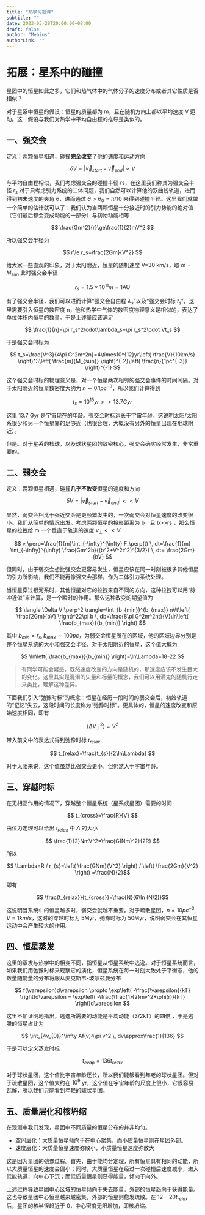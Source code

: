 ```yaml
---
title: "热学习题课"
subtitle: ""
date: 2023-05-28T20:00:00+08:00
draft: false
author: "Mebius"
authorLink: ""
---
```


# 拓展：星系中的碰撞

星团中的恒星如此之多，它们和热气体中的气体分子的速度分布或者其它性质是否相似？

对于星系中恒星的假设：恒星的质量都为 m，且在随机方向上都以平均速度 V 运动。这一假设与我们对热学中平均自由程的推导是类似的。

## 一、强交会
定义：两颗恒星相遇，碰撞**完全改变**了他的速度和运动方向

$$ \delta V=|\vec{v}_{start}-\vec{v}_{end}|\approx V $$

与平均自由程相似，我们考虑强交会的碰撞半径 rs，在这里我们称其为强交会半径 $r_s$
对于只考虑引力系统的二体问题，我们自然可以计算他的双曲线轨道，进而得到初末速度的夹角 $\theta$，进而通过 $\theta>\theta_0=\pi/10$ 来得到碰撞半径。这里我们就做一个简单的估计就可以了：我们认为当两颗恒星十分接近时的引力势能的绝对值（它们最后都会变成动能的一部分）与初始动能相等

$$ \frac{Gm^2}{r}\ge\frac{1}{2}mV^2 $$

所以强交会半径为

$$ r\le r_s=\frac{2Gm}{V^2} $$

给大家一些直观的印象，对于太阳附近，恒星的随机速度 V=30 km/s，取 $m=M_{sun}$ 此时强交会半径

$$ r_s=1.5\times10^{11}m=1\text{AU} $$

有了强交会半径，我们可以进而计算“强交会自由程 $\lambda_s$”以及“强交会时标 $t_s$”，这里需要引入恒星的数密度 n，他和热学中气体的数密度物理意义是相似的，表达了单位体积内恒星的数量。于是上述量应该满足

$$ \frac{1}{n}=\pi r_s^2\cdot\lambda_s=\pi r_s^2\cdot Vt_s $$

于是强交会时标为

$$ t_s=\frac{V^3}{4\pi G^2m^2n}=4\times10^{12}yr\left( \frac{V}{10km/s} \right)^3\left( \frac{m}{M_{sun}} \right)^{-2}\left( \frac{n}{1pc^{-3}} \right)^{-1} $$

这个强交会时标的物理意义是，对一个恒星两次相邻的强交会事件的时间间隔。对于太阳附近的恒星数密度大约为 $n\sim0.1pc^{-3}$，所以我们计算得到

$$ t_s=10^{15}yr>>13.7Gyr $$

这里 13.7 Gyr 是宇宙现在的年龄。强交会时标远长于宇宙年龄，这说明太阳/太阳系很少和另一个恒星靠的足够近（也很合理，大概没有另外的恒星出现在地球附近）。

但是。对于星系的核球，以及球状星团的致密核心，强交会确实经常发生，非常重要的。

## 二、弱交会
定义：两颗恒星相遇，碰撞**几乎不改变**恒星的速度和方向

$$\delta V=|\vec{v}_{start}-\vec{v}_{end}|<< V $$

显然，弱交会相比于强近交会是更频繁发生的，一次弱交会对恒星速度的改变很小。我们从简单的情况出发。考虑两颗恒星的投影距离为 b，且 b>>rs ，那么恒星的拉拽给 m 一个垂直于轨道的速度 $v_\perp<<V$

$$ v_\perp=\frac{1}{m}\int_{-\infty}^{\infty} F_\perp(t) \, dt=\frac{1}{m} \int_{-\infty}^{\infty} \frac{Gm^2b}{(b^2+V^2t^2)^{3/2}} \, dt=  \frac{2Gm}{bV} $$

但同时，由于弱交会想比强交会更容易发生，恒星应该在同一时刻被很多其他恒星的引力所影响，我们不能再像强交会那样，作为二体引力系统处理。

当恒星穿过银河系时，其他恒星对它的拉拽来自不同的方向，这种拉拽可以用“脉冲近似”来计算，是一个瞬时的作用。那么这种改变的期望值为

$$ \langle \Delta V_\perp^2 \rangle=\int_{b_{min}}^{b_{max}} nVt\left( \frac{2Gm}{bV} \right)^22\pi b \, db=\frac{8\pi G^2m^2nt}{V}\ln\left( \frac{b_{max}}{b_{min}} \right)  $$

其中 $b_{min}=r_s, b_{max}\sim 100pc$，为弱交会恒星所在的区域，他的区域边界分别是整个恒星系统的大小和强交会半径，对于太阳附近的恒星，这个值大概为

$$ \ln\left( \frac{b_{max}}{b_{min}} \right)=\ln\Lambda=18-22 $$

>有同学可能会疑惑，既然速度改变的方向是随机的，那速度应该不发生巨大的变化。这里其实是混淆的矢量和标量的概念，我们可以用酒鬼的随机行走来类比，理解这种差异。

下面我们引入“弛豫时标”的概念：恒星在经历一段时间的弱交会后，初始轨道的“记忆”失去，这段时间的长度称为“弛豫时标”。更具体的，恒星的速度改变和原始速度相同，即有

$$ \langle \Delta V_\perp^2	\rangle= V^2 $$

带入前文中的表达式得到弛豫时标 $t_{relax}$

$$ t_{relax}=\frac{t_{s}}{2\ln\Lambda} $$

对于太阳来说，这个值虽然比强交会更小，但仍然大于宇宙年龄。

## 三、穿越时标
在无相互作用的情况下，穿越整个恒星系统（星系或星团）需要的时间

$$ t_{cross}=\frac{R}{V} $$

由位力定理可以给出 $t_{relax}$ 中 $\Lambda$ 的大小

$$ \frac{1}{2}NmV^2=\frac{G(Nm)^2}{2R} $$

所以

$$ \Lambda=R / r_{s}=\left( \frac{GNm}{V^2} \right) / \left( \frac{2Gm}{V^2} \right) =\frac{N}{2}$$

即有

$$ \frac{t_{relax}}{t_{cross}}=\frac{N}{6\ln (N/2)}$$

这说明当系统中的恒星越多时，弱交会就越不重要。对于疏散星团，$n=10pc^{-3}, V=1km/s$，这时的穿越时标为 5Myr，弛豫时标为 50Myr，说明弱交会在其恒星运动中会产生较大的作用。

## 四、恒星蒸发

这里的蒸发与热学中的相变不同，指恒星从恒星系统中逃逸。对于恒星系统而言，如果我们用弛豫时标来观察它的演化，恒星系统在每一时刻大致处于平衡态，他的数量随能量的分布将服从麦克斯韦-玻尔兹曼分布

$$ f(\varepsilon)d\varepsilon \propto \exp\left( -\frac{\varepsilon}{kT} \right)d\varepsilon = \exp\left( -\frac{\frac{1}{2}mv^2+\phi(r)}{kT} \right)d\varepsilon $$

这里不加证明地指出，逃逸所需要的动能是平均动能（3/2kT）的四倍,，于是逃脱的恒星占比为

$$ \int_{4v_{0}}^\infty Af(v)4\pi v^2 \, dv\approx\frac{1}{136} $$

于是可以定义蒸发时标

$$ t_{evap}=136t_{relax} $$

对于球状星团，这个值比宇宙年龄还长，所以我们能够看到年老的球状星团。但对于疏散星团，这个值大约在 $10^9$ yr，这个值在宇宙年龄的尺度上很小，它很容易瓦解，所以我们只能看到年轻的球状星团。

## 五、质量层化和核坍缩

在观测中我们发现，星团中不同质量的恒星分布的并非均匀。
+ 空间层化：大质量恒星倾向于在中心聚集，而小质量恒星则在星团外部。
+ 速度层化：大质量恒星速度弥散小，小质量恒星速度弥散大

这是因为星团的弛豫过程。首先，由于能均分定理，所有恒星具有相同的动能，所以大质量恒星的速度会偏小；同时，大质量恒星在经过一次碰撞后速度减小，进入低能轨道，向中心下沉；而低质量恒星则获得能量，倾向于向外。

上述过程导致星团中心区域的恒星倾向于失去能量，外部的恒星趋向于获得能量。这也导致星团中心恒星越来越密集，外部的恒星则愈发疏散。在 $12-20t_{relax}$ 后，星团的核半径趋近于 0，中心密度无限增加，即核坍缩。



